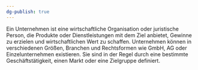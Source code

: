 ```yaml
---
dg-publish: true
---
```

Ein Unternehmen ist eine wirtschaftliche Organisation oder juristische Person, die Produkte oder Dienstleistungen mit dem Ziel anbietet, Gewinne zu erzielen und wirtschaftlichen Wert zu schaffen. Unternehmen können in verschiedenen Größen, Branchen und Rechtsformen wie GmbH, AG oder Einzelunternehmen existieren. Sie sind in der Regel durch eine bestimmte Geschäftstätigkeit, einen Markt oder eine Zielgruppe definiert.
